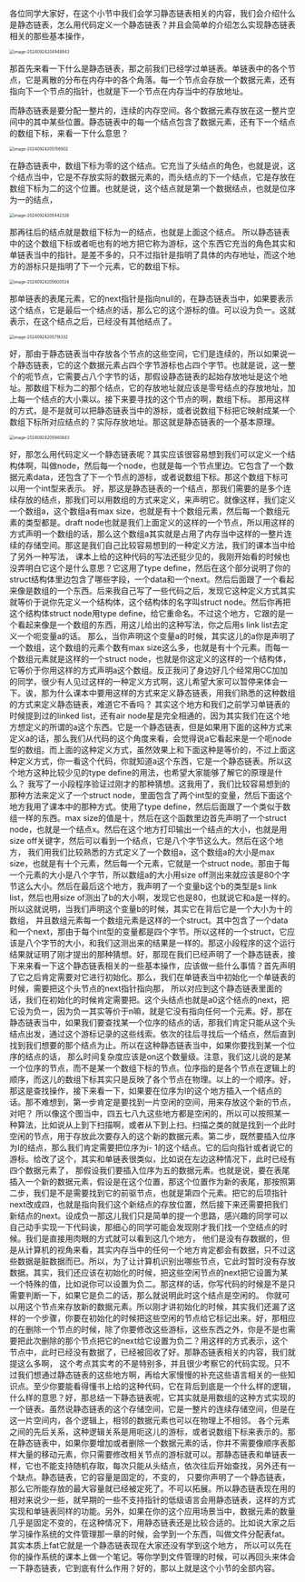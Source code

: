 各位同学大家好，在这个小节中我们会学习静态链表相关的内容，我们会介绍什么是静态链表，怎么用代码定义一个静态链表？并且会简单的介绍怎么实现静态链表相关的那些基本操作，

<img src="/Users/yuebinghui/Documents/program/github/note/images/image-20240924204948943.png" alt="image-20240924204948943" style="zoom:50%;" />

那首先来看一下什么是静态链表，那之前我们已经学过单链表。单链表中的各个节点，它是离散的分布在内存中的各个角落。每一个节点会存放一个数据元素，还有指向下一个节点的指针，也就是下一个节点在内存当中的存放地址。

而静态链表是要分配一整片的，连续的内存空间。各个数据元素存放在这一整片空间中的其中某些位置。静态链表中的每一个结点包含了数据元素，还有下一个结点的数组下标，来看一下什么意思？

<img src="/Users/yuebinghui/Documents/program/github/note/images/image-20240924205156902.png" alt="image-20240924205156902" style="zoom:50%;" />

在静态链表中，数组下标为零的这个结点。它充当了头结点的角色，也就是说，这个结点当中，它是不存放实际的数据元素的，而头结点的下一个结点，它是存放在数组下标为二的这个位置。也就是说，这个结点就是第一个数据结点，也就是位序为一的结点，

<img src="/Users/yuebinghui/Documents/program/github/note/images/image-20240924205442326.png" alt="image-20240924205442326" style="zoom:50%;" />

那再往后的结点就是数组下标为一的结点，也就是上面这个结点。
所以静态链表中的这个数组下标或者呃也有的地方把它称为游标，这个东西它充当的角色其实和单链表当中的指针。是差不多的，只不过指针是指明了具体的内存地址，而这个地方的游标只是指明了下一个元素，它的数组下标。

<img src="/Users/yuebinghui/Documents/program/github/note/images/image-20240924205600534.png" alt="image-20240924205600534" style="zoom:50%;" />

那单链表的表尾元素，它的next指针是指向null的，在静态链表当中，如果要表示这个结点，它是最后一个结点的话，那么它的这个游标的值。可以设为负一。这就表示，在这个结点之后，已经没有其他结点了。

<img src="/Users/yuebinghui/Documents/program/github/note/images/image-20240924205718332.png" alt="image-20240924205718332" style="zoom:50%;" />

好，那由于静态链表当中存放各个节点的这些空间，它们是连续的，所以如果说一个静态链表，它的这个数据元素占四个字节游标也占四个字节。也就是说，这一整个的呃节点，它需要占八个字节的话，那假设静态链表的起始存放地址是这个地址。那数组下标为二的那个结点，它的存放地址就应该是零号结点的存放地址，加上每一个结点的大小乘以。接下来要寻找的这个节点的啊，数组下标。
那用这样的方式，是不是就可以把静态链表当中的游标，或者说数组下标把它映射成某一个数组下标所对应结点的？实际存放地址。那这就是静态链表的一个基本原理。

<img src="/Users/yuebinghui/Documents/program/github/note/images/image-20240924205940843.png" alt="image-20240924205940843" style="zoom:50%;" />

好，那怎么用代码定义一个静态链表呢？其实应该很容易想到我们可以定义一个结构体啊，叫做node，然后每一个node，也就是每一个节点里边。它包含了一个数据元素data，还包含了下一个节点的游标，或者说数组下标。那这个数组下标可以用一个int型来表示。
好，那这是静态链表的一个结点，那我们需要的是多个连续存放的结点，那我们可以用数组的方式来定义，来声明它。就像这样，我们定义一个数组a，这个数组a有max size，也就是有十个数组元素，然后每一个数组元素的类型都是。draft node也就是我们上面定义的这样的一个节点，所以用这样的方式声明一个数组的话，那么这个数组a其实就是占用了内存当中这样的一整片连续的存储空间。那这是我们自己比较容易想到的一种定义方法，我们的课本当中给了另外一种写法，
课本上给的这种代码的写法还挺少见的，我刚开始看的时候也没弄明白它这个是什么意思？它这用了type define，然后在这个部分说明了你的struct结构体里边包含了哪些字段，一个data和一个next。然后后面跟了一个看起来像是数组的一个东西。后来我自己写了一些代码之后，发现它这种定义方式其实就等价于说你先定义一个结构体，这个结构体的名字叫struct node。然后你再把这个结构体struct node用type define，给它重命名。不过这个地方，它跟的是一个看起来像是一个数组的东西，用这儿给出的这种写法，你之后用s link list去定义一个呃变量a的话。
那么，当你声明这个变量a的时候，其实这儿的a你是声明了一个数组，这个数组的元素个数有max size这么多，也就是有十个元素。而每一个数组元素就是这样的一个struct node，也就是你这定义的这样的一个结构体，它等价于你用这样的方式声明a这个数组。反正我问了身边好几个经常用CC加加的同学，很少有人见过这样的一种定义方式啊，这儿希望大家可以暂停来体会一下。诶，那为什么课本中要用这样的方式来定义静态链表，用我们熟悉的这种数组的方式来定义静态链表，难道它不香吗？
其实这个地方和我们之前学习单链表的时候提到过的linked list，还有air node星是完全相通的，因为其实我们在这个地方想定义的所谓的a这个东西。它是一个静态链表，但是如果用下面的这种方式来定义a的话，那么我们从代码的这个角度来看，会觉得说a它看起来是一个呃node型的数组。而上面的这种定义方式，虽然效果上和下面这种是等价的，不过上面这种定义方式，你一看这个代码，你就知道a这个东西，它是一个静态链表。所以这个地方这种比较少见的type define的用法，也希望大家能够了解它的原理是什么？
我写了一小段程序验证过刚才的那种猜想。这我用了，我们比较容易想到的那种方法来定义了一个struct node，里面包含了两个int型的变量，然后下面这个地方我用了课本中的那种方式。使用了type define，然后后面跟了一个类似于数组一样的东西。max size的值是十，然后在这个函数里边首先声明了一个struct node，也就是一个结点x。然后在这个地方打印输出一个结点的大小，也就是用size off关键字，然后可以看到一个结点，它是八个字节这么大。然后在这个地方，
我们用我们比较熟悉的方式定义了一个数组a，这个数组a的大小是max size，也就是有十个元素，然后每一个元素，它就是一个struct node。那由于每一个元素的大小是八个字节，所以数组a的大小用size off测出来就应该是80个字节这么大小。然后在最后这个地方，我声明了一个变量b这个b的类型是s link list，然后也用size of测出了b的大小啊，发现它也是80，也就说它和a是一样的。所以这就说明，当我们声明这个变量b的时候，其实它在背后它是一个大小为十的数组，
并且数组元素每一个数组元素是这样的一个struct。其中包含了一个data和一个next，那由于每个int型的变量都是四个字节。所以这样的一个struct，它应该是八个字节的大小，和我们这测出来的结果是一样的。那这小段程序的这个运行结果就证明了刚才提出的那种猜想。好，那现在我们已经声明了一个静态链表，接下来来看一下这个静态链表相关的一些基本操作，应该做一些什么事情？首先声明了它之后肯定需要对它进行初始化。那么，我们在单链表当中初始化一个单链表的时候，需要把这个头节点的next指针指向那，
所以对应到这个静态链表里面的话，我们在初始化的时候肯定需要把。这个头结点也就是a0这个结点的next，把它设为负一，因为负一其实等价于n嘛，就是它没有指向任何一个元素。好，那在静态链表当中，如果我们要查找某一个位序的结点的话，那我们肯定只能从这个头结点出发，通过这个游标记录的这些线索。依次的往后寻找后一个结点，然后直到找到我们想要的那个结点为止。所以在这种静态链表当中，如果你要找到某一个位序的结点的话，
那么时间复杂度应该是on这个数量级。注意，我们这儿说的是某一个位序的节点，而不是某一个数组下标的节点。位序指的是各个节点在逻辑上的顺序，而这儿的数组下标其实只是反映了各个节点在物理。以上的一个顺序。好，那这是查找操作，接下来看一下，如果要在位序为I的这个地方插入一个结点的话。那不难想到，第一步肯定是要找到一片空闲的空间，用来存放这个新的节点，对吧？
所以像这个图当中，四五七八九这些地方都是空闲的，所以可以按照某一种算法，比如说从上到下扫描啊，或者从下到上扫。扫描之类的就是找到一个此时空闲的节点，用于存放此次要存入的这个新的数据元素。第二步，既然要插入位序为I的结点，那么我们肯定需要把位序为i- 1的这个结点。它的后向指针或者说它的游标。给改了这个，其实和单链表很类似，比如说在左边这种情况下，此时已经有四个数据元素了，
那假设我们要插入位序为五的数据元素。也就是说，要在表尾插入一个新的数据元素，假设是在这个位置，那这个位置作为新的表尾，那按照第二步，我们是不是需要找到它的前驱节点，也就是第四个元素。把它的后项指针next改成四，也就是指向我们这个新结点的存放位置，然后接下来还需要把我们新结点的next。设成负一那这儿我们只是简单的提一个思路，感兴趣的同学可以自己动手实现一下代码诶，那细心的同学可能会发现刚才我们找一个空结点的时候。我们是直接用肉眼的方式就可以看到这几个地方，
他们是没有存数据的，但是从计算机的视角来看，其实内存当中的任何一个地方肯定都会有数据，只不过这些数据是脏数据而已。所以，为了让计算机识别出哪些节点，它此时暂时没有存放数据。其实，我们还应该在初始化的时候，把这些空闲节点的next把它设置为某一个特殊的值，比如说你可以设置为负二。那这样的话，你写代码的时候是不是只需要判断一下，如果它是负二的话，那么就说明此时这个结点是空闲的。
你就可以用这个节点来存放新的数据元素。所以刚才讲初始化的时候，其实我们还漏了这样的一个步骤，你要在初始化的时候把这些空闲的节点给它标记出来。好，那相应的在删除一个节点的时候，除了你要修改这些游标，这些东西之外，你是不是也需要把此次删除的那个节点把它的next给它设置为负二？用这样的方式表示，这个节点中，此时已经没有数据了，已经被回收了好。那静态链表相关的内容，我们就提这么多啊，
这个考点其实考的不是特别多，并且很少考察它的代码实现。只不过我们想通过静态链表的这些地方啊，再给大家慢慢的补充这些语言相关的一些知识点。至少你要能看得懂书上给的这种代码，它在背后到底是一个什么样的逻辑，什么样的意思？好，那总结一下静态链表呢，它其实就是用数组的这种方式实现的一个链表。虽然说静态链表的这个存储空间，它是一整片的连续存储空间，但是在这一片空间内，各个逻辑上，相邻的数据元素也可以在物理上不相邻。
各个元素之间的先后关系，这种逻辑关系是用呃这儿的游标，或者说数组下标来表示的。那在静态链表中，如果你要增加或者删除一个数据元素的话，你并不需要像顺序表那样大量的移动元素，你只需要修改相关节点的游标就可以。那静态链表和单链表一样，它也不能支持随机存取，每次只能从头结点，依次往后开始查找，另外还有一个缺点。静态链表，它的容量是固定的，不变的，
只要你声明了一个静态链表，那么它所能存放的最大容量就已经被定死了。不可以拓展。所以静态链表现在用的相对来说少一些，就早期的一些不支持指针的低级语言会用静态链表，这样的方式实现和单链表同样的功能。另外，如果在你的这个应用场景当中，数据元素的数量几乎是固定不变的，在这种情况下，用静态链表还是比较合适的。比如说大家之后学习操作系统的文件管理那一章的时候，会学到一个东西，叫做文件分配表fat。其实本质上fat它就是一个静态链表现在大家还没有学到这个地方，
所以可以先在你的操作系统的课本上做一个笔记。等你学到文件管理的时候，可以再回头来体会一下静态链表，它到底有什么作用？好的，那以上就是这个小节的全部内容。